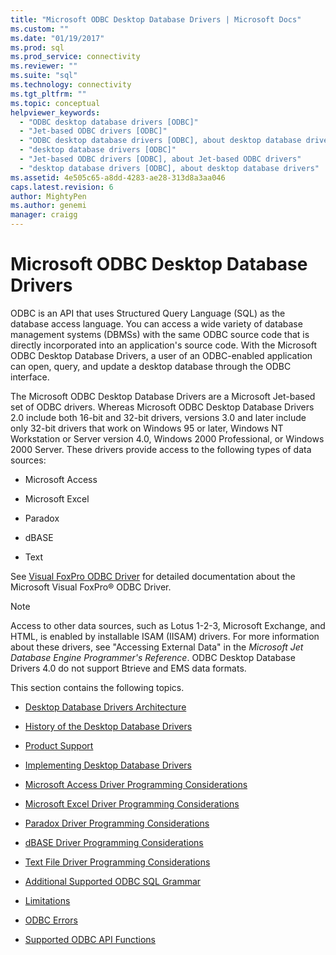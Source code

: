 ```yaml
---
title: "Microsoft ODBC Desktop Database Drivers | Microsoft Docs"
ms.custom: ""
ms.date: "01/19/2017"
ms.prod: sql
ms.prod_service: connectivity
ms.reviewer: ""
ms.suite: "sql"
ms.technology: connectivity
ms.tgt_pltfrm: ""
ms.topic: conceptual
helpviewer_keywords: 
  - "ODBC desktop database drivers [ODBC]"
  - "Jet-based ODBC drivers [ODBC]"
  - "ODBC desktop database drivers [ODBC], about desktop database drivers"
  - "desktop database drivers [ODBC]"
  - "Jet-based ODBC drivers [ODBC], about Jet-based ODBC drivers"
  - "desktop database drivers [ODBC], about desktop database drivers"
ms.assetid: 4e505c65-a8dd-4283-ae28-313d8a3aa046
caps.latest.revision: 6
author: MightyPen
ms.author: genemi
manager: craigg
---
```

# Microsoft ODBC Desktop Database Drivers
ODBC is an API that uses Structured Query Language (SQL) as the database access language. You can access a wide variety of database management systems (DBMSs) with the same ODBC source code that is directly incorporated into an application's source code. With the Microsoft ODBC Desktop Database Drivers, a user of an ODBC-enabled application can open, query, and update a desktop database through the ODBC interface.  
  
 The Microsoft ODBC Desktop Database Drivers are a Microsoft Jet-based set of ODBC drivers. Whereas Microsoft ODBC Desktop Database Drivers 2.0 include both 16-bit and 32-bit drivers, versions 3.0 and later include only 32-bit drivers that work on Windows 95 or later, Windows NT Workstation or Server version 4.0, Windows 2000 Professional, or Windows 2000 Server. These drivers provide access to the following types of data sources:  
  
-   Microsoft Access  
  
-   Microsoft Excel  
  
-   Paradox  
  
-   dBASE  
  
-   Text  
  
 See [Visual FoxPro ODBC Driver](../../odbc/microsoft/visual-foxpro-odbc-driver.md) for detailed documentation about the Microsoft Visual FoxPro® ODBC Driver.  
  
> [!NOTE]  
>  Access to other data sources, such as Lotus 1-2-3, Microsoft Exchange, and HTML, is enabled by installable ISAM (IISAM) drivers. For more information about these drivers, see "Accessing External Data" in the *Microsoft Jet Database Engine Programmer's Reference*. ODBC Desktop Database Drivers 4.0 do not support Btrieve and EMS data formats.  
  
 This section contains the following topics.  
  
-   [Desktop Database Drivers Architecture](../../odbc/microsoft/desktop-database-drivers-architecture.md)  
  
-   [History of the Desktop Database Drivers](../../odbc/microsoft/history-of-the-desktop-database-drivers.md)  
  
-   [Product Support](../../odbc/microsoft/product-support.md)  
  
-   [Implementing Desktop Database Drivers](../../odbc/microsoft/implementing-desktop-database-drivers.md)  
  
-   [Microsoft Access Driver Programming Considerations](../../odbc/microsoft/microsoft-access-driver-programming-considerations.md)  
  
-   [Microsoft Excel Driver Programming Considerations](../../odbc/microsoft/microsoft-excel-driver-programming-considerations.md)  
  
-   [Paradox Driver Programming Considerations](../../odbc/microsoft/paradox-driver-programming-considerations.md)  
  
-   [dBASE Driver Programming Considerations](../../odbc/microsoft/dbase-driver-programming-considerations.md)  
  
-   [Text File Driver Programming Considerations](../../odbc/microsoft/text-file-driver-programming-considerations.md)  
  
-   [Additional Supported ODBC SQL Grammar](../../odbc/microsoft/additional-supported-odbc-sql-grammar.md)  
  
-   [Limitations](../../odbc/microsoft/limitations.md)  
  
-   [ODBC Errors](../../odbc/microsoft/odbc-errors.md)  
  
-   [Supported ODBC API Functions](../../odbc/microsoft/supported-odbc-api-functions.md)
